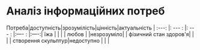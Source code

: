 # Аналіз інформаційних потреб
Потреба|доступність|зрозумілість|цінність|актуальність
| :---:              |: ---     :              |: ---              :       |:—-      :     |:—-:|
їжа           |                      |                         |               |
любов    |                       |незрозуміло|               |
фізичний стан здоров'я|                    |                |                  |
створення скульптур|недоступно |                |                 |
